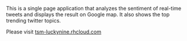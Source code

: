 This is a single page application that analyzes the sentiment of real-time tweets and displays the result on Google map. It also shows the top trending twitter topics.

Please visit <a href="http://tsm-luckynine.rhcloud.com" target="_blank">tsm-luckynine.rhcloud.com</a>
